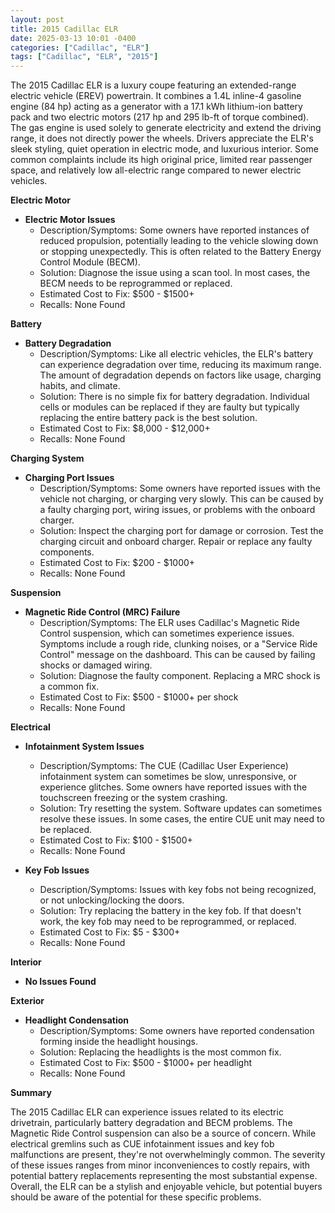 ```yaml
---
layout: post
title: 2015 Cadillac ELR
date: 2025-03-13 10:01 -0400
categories: ["Cadillac", "ELR"]
tags: ["Cadillac", "ELR", "2015"]
---
```

The 2015 Cadillac ELR is a luxury coupe featuring an extended-range electric vehicle (EREV) powertrain. It combines a 1.4L inline-4 gasoline engine (84 hp) acting as a generator with a 17.1 kWh lithium-ion battery pack and two electric motors (217 hp and 295 lb-ft of torque combined). The gas engine is used solely to generate electricity and extend the driving range, it does not directly power the wheels. Drivers appreciate the ELR's sleek styling, quiet operation in electric mode, and luxurious interior. Some common complaints include its high original price, limited rear passenger space, and relatively low all-electric range compared to newer electric vehicles.

**Electric Motor**

* **Electric Motor Issues**
    * Description/Symptoms: Some owners have reported instances of reduced propulsion, potentially leading to the vehicle slowing down or stopping unexpectedly. This is often related to the Battery Energy Control Module (BECM).
    * Solution: Diagnose the issue using a scan tool. In most cases, the BECM needs to be reprogrammed or replaced.
    * Estimated Cost to Fix: $500 - $1500+
    * Recalls: None Found

**Battery**

* **Battery Degradation**
    * Description/Symptoms: Like all electric vehicles, the ELR's battery can experience degradation over time, reducing its maximum range. The amount of degradation depends on factors like usage, charging habits, and climate.
    * Solution: There is no simple fix for battery degradation. Individual cells or modules can be replaced if they are faulty but typically replacing the entire battery pack is the best solution.
    * Estimated Cost to Fix: $8,000 - $12,000+
    * Recalls: None Found

**Charging System**

* **Charging Port Issues**
    * Description/Symptoms: Some owners have reported issues with the vehicle not charging, or charging very slowly. This can be caused by a faulty charging port, wiring issues, or problems with the onboard charger.
    * Solution: Inspect the charging port for damage or corrosion. Test the charging circuit and onboard charger. Repair or replace any faulty components.
    * Estimated Cost to Fix: $200 - $1000+
    * Recalls: None Found

**Suspension**

* **Magnetic Ride Control (MRC) Failure**
    * Description/Symptoms: The ELR uses Cadillac's Magnetic Ride Control suspension, which can sometimes experience issues. Symptoms include a rough ride, clunking noises, or a "Service Ride Control" message on the dashboard. This can be caused by failing shocks or damaged wiring.
    * Solution: Diagnose the faulty component. Replacing a MRC shock is a common fix.
    * Estimated Cost to Fix: $500 - $1000+ per shock
    * Recalls: None Found

**Electrical**

* **Infotainment System Issues**
    * Description/Symptoms: The CUE (Cadillac User Experience) infotainment system can sometimes be slow, unresponsive, or experience glitches. Some owners have reported issues with the touchscreen freezing or the system crashing.
    * Solution: Try resetting the system. Software updates can sometimes resolve these issues. In some cases, the entire CUE unit may need to be replaced.
    * Estimated Cost to Fix: $100 - $1500+
    * Recalls: None Found

* **Key Fob Issues**
    * Description/Symptoms: Issues with key fobs not being recognized, or not unlocking/locking the doors.
    * Solution: Try replacing the battery in the key fob. If that doesn't work, the key fob may need to be reprogrammed, or replaced.
    * Estimated Cost to Fix: $5 - $300+
    * Recalls: None Found

**Interior**

* **No Issues Found**

**Exterior**

* **Headlight Condensation**
    * Description/Symptoms: Some owners have reported condensation forming inside the headlight housings.
    * Solution: Replacing the headlights is the most common fix.
    * Estimated Cost to Fix: $500 - $1000+ per headlight
    * Recalls: None Found

**Summary**

The 2015 Cadillac ELR can experience issues related to its electric drivetrain, particularly battery degradation and BECM problems. The Magnetic Ride Control suspension can also be a source of concern. While electrical gremlins such as CUE infotainment issues and key fob malfunctions are present, they're not overwhelmingly common. The severity of these issues ranges from minor inconveniences to costly repairs, with potential battery replacements representing the most substantial expense. Overall, the ELR can be a stylish and enjoyable vehicle, but potential buyers should be aware of the potential for these specific problems.

